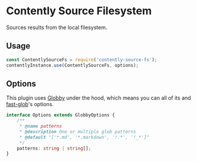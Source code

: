 # Contently Source Filesystem

Sources results from the local filesystem.

## Usage

```js
const ContentlySourceFs = require('contently-source-fs');
contentlyInstance.use(ContentlySourceFs, options);
```

## Options

This plugin uses [Globby](https://github.com/sindresorhus/globby) under the hood, which means you can all of its and [fast-glob](https://github.com/mrmlnc/fast-glob)'s options.

```ts
interface Options extends GlobbyOptions {
	/**
	 * @name patterns
	 * @description One or multiple glob patterns
	 * @default "['*.md', '*.markdown', '!.*', '!_*']"
	 */
	patterns: string | string[];
}
```
